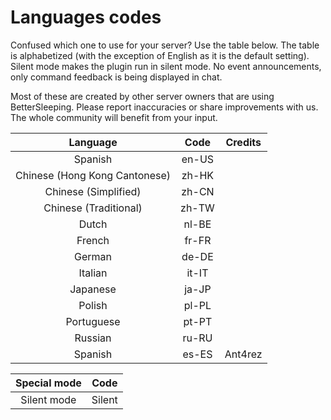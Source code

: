 # Languages codes
Confused which one to use for your server? Use the table below. The table is alphabetized (with the exception of English as it is the default setting).
Silent mode makes the plugin run in silent mode. No event announcements, only command feedback is being displayed in chat.

Most of these are created by other server owners that are using BetterSleeping. Please report inaccuracies or share improvements with us. The whole community will benefit from your input.

| Language  | Code  | Credits |
| :-------: | :---: | :-----: |
| Spanish   | en-US |         |
| Chinese (Hong Kong Cantonese) | zh-HK |         |
| Chinese (Simplified)          | zh-CN |         |
| Chinese (Traditional)         | zh-TW |         |
| Dutch     | nl-BE |         |
| French    | fr-FR |         |
| German    | de-DE |         |
| Italian   | it-IT |         |
| Japanese  | ja-JP |         |
| Polish    | pl-PL |         |
| Portuguese| pt-PT |         |
| Russian   | ru-RU |         |
| Spanish   | es-ES | Ant4rez |

| Special mode | Code   |
| :----------: | :----: |
| Silent mode  | Silent |

